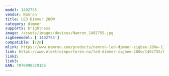 ```yaml
---
model: 1402755
vendor: Namron
title: LED Dimmer 200W
category: dimmer
supports: brightness
image: /assets/images/devices/Namron_1402755.jpg
zigbeemodel: ['1402755']
compatible: [z2m]
mlink: https://www.namron.com/products/namron-led-dimmer-zigbee-200w-117/
link: https://www.elektroimportoren.no/led-dimmer-zigbee-200w/1402755/Product.html
link2: 
link3: 
EAN: 7070990329156
---
```

